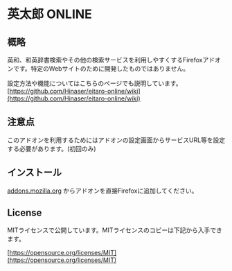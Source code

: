 # 英太郎 ONLINE  
## 概略
英和、和英辞書検索やその他の検索サービスを利用しやすくするFirefoxアドオンです。特定のWebサイトのために開発したものではありません。  

設定方法や機能についてはこちらのページでも説明しています。  
[https://github.com/Hinaser/eitaro-online/wiki](https://github.com/Hinaser/eitaro-online/wiki)

## 注意点
このアドオンを利用するためにはアドオンの設定画面からサービスURL等を設定する必要があります。(初回のみ)  

## インストール
[addons.mozilla.org](https://addons.mozilla.org/ja/firefox/addon/%E8%8B%B1%E5%A4%AA%E9%83%8Eonline/) からアドオンを直接Firefoxに追加してください。

## License
MITライセンスで公開しています。MITライセンスのコピーは下記から入手できます。

[https://opensource.org/licenses/MIT](https://opensource.org/licenses/MIT)
